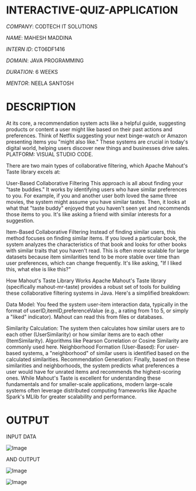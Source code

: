 # INTERACTIVE-QUIZ-APPLICATION

*COMPANY*: CODTECH IT SOLUTIONS

*NAME*: MAHESH MADDINA

*INTERN ID*: CT06DF1416

*DOMAIN*: JAVA PROGRAMMING

*DURATION*: 6 WEEKS

*MENTOR*: NEELA SANTOSH

# DESCRIPTION

At its core, a recommendation system acts like a helpful guide, suggesting products or content a user might like based on their past actions and preferences. Think of Netflix suggesting your next binge-watch or Amazon presenting items you "might also like." These systems are crucial in today's digital world, helping users discover new things and businesses drive sales.
PLATFORM: VISUAL STUDIO CODE.

There are two main types of collaborative filtering, which Apache Mahout's Taste library excels at:

User-Based Collaborative Filtering
This approach is all about finding your "taste buddies." It works by identifying users who have similar preferences to you. For example, if you and another user both loved the same three movies, the system might assume you have similar tastes. Then, it looks at what that "taste buddy" enjoyed that you haven't seen yet and recommends those items to you. It's like asking a friend with similar interests for a suggestion.

Item-Based Collaborative Filtering
Instead of finding similar users, this method focuses on finding similar items. If you loved a particular book, the system analyzes the characteristics of that book and looks for other books with similar traits that you haven't read. This is often more scalable for large datasets because item similarities tend to be more stable over time than user preferences, which can change frequently. It's like asking, "If I liked this, what else is like this?"

How Mahout's Taste Library Works
Apache Mahout's Taste library (specifically mahout-mr-taste) provides a robust set of tools for building these collaborative filtering systems in Java. Here's a simplified breakdown:

Data Model: You feed the system user-item interaction data, typically in the format of userID,itemID,preferenceValue (e.g., a rating from 1 to 5, or simply a "liked" indicator). Mahout can read this from files or databases.

Similarity Calculation: The system then calculates how similar users are to each other (UserSimilarity) or how similar items are to each other (ItemSimilarity). Algorithms like Pearson Correlation or Cosine Similarity are commonly used here.
Neighborhood Formation (User-Based): For user-based systems, a "neighborhood" of similar users is identified based on the calculated similarities.
Recommendation Generation: Finally, based on these similarities and neighborhoods, the system predicts what preferences a user would have for unrated items and recommends the highest-scoring ones.
While Mahout's Taste is excellent for understanding these fundamentals and for smaller-scale applications, modern large-scale systems often leverage distributed computing frameworks like Apache Spark's MLlib for greater scalability and performance.

# OUTPUT
INPUT DATA

![Image](https://github.com/user-attachments/assets/c7c9db5f-c260-4e68-b3a8-aae989358d88)


AND OUTPUT



![Image](https://github.com/user-attachments/assets/64684cba-34b6-467a-84b0-0f10efc43014)




![Image](https://github.com/user-attachments/assets/d03867df-80a1-4a61-b072-bef83e3cb881)













